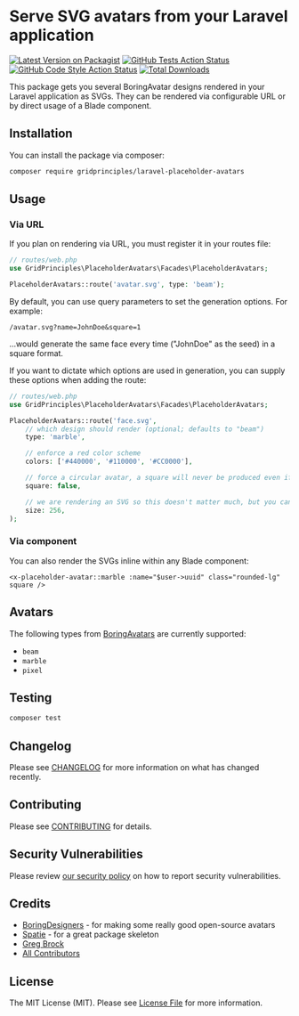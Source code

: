 # Serve SVG avatars from your Laravel application

[![Latest Version on Packagist](https://img.shields.io/packagist/v/gridprinciples/laravel-placeholder-avatars.svg?style=flat-square)](https://packagist.org/packages/gridprinciples/laravel-placeholder-avatars)
[![GitHub Tests Action Status](https://img.shields.io/github/actions/workflow/status/gridprinciples/laravel-placeholder-avatars/run-tests.yml?branch=main&label=tests&style=flat-square)](https://github.com/gridprinciples/laravel-placeholder-avatars/actions?query=workflow%3Arun-tests+branch%3Amain)
[![GitHub Code Style Action Status](https://img.shields.io/github/actions/workflow/status/gridprinciples/laravel-placeholder-avatars/fix-php-code-style-issues.yml?branch=main&label=code%20style&style=flat-square)](https://github.com/gridprinciples/laravel-placeholder-avatars/actions?query=workflow%3A"Fix+PHP+code+style+issues"+branch%3Amain)
[![Total Downloads](https://img.shields.io/packagist/dt/gridprinciples/laravel-placeholder-avatars.svg?style=flat-square)](https://packagist.org/packages/gridprinciples/laravel-placeholder-avatars)

This package gets you several BoringAvatar designs rendered in your Laravel application as SVGs.  They can be rendered via configurable URL or by direct usage of a Blade component.

## Installation

You can install the package via composer:

```bash
composer require gridprinciples/laravel-placeholder-avatars
```

## Usage

### Via URL

If you plan on rendering via URL, you must register it in your routes file:

```php
// routes/web.php
use GridPrinciples\PlaceholderAvatars\Facades\PlaceholderAvatars;

PlaceholderAvatars::route('avatar.svg', type: 'beam');
```

By default, you can use query parameters to set the generation options.  For example:

```
/avatar.svg?name=JohnDoe&square=1
```

...would generate the same face every time ("JohnDoe" as the seed) in a square format.

If you want to dictate which options are used in generation, you can supply these options when adding the route:

```php
// routes/web.php
use GridPrinciples\PlaceholderAvatars\Facades\PlaceholderAvatars;

PlaceholderAvatars::route('face.svg',
    // which design should render (optional; defaults to "beam")
    type: 'marble',

    // enforce a red color scheme
    colors: ['#440000', '#110000', '#CC0000'],

    // force a circular avatar, a square will never be produced even if requested
    square: false,

    // we are rendering an SVG so this doesn't matter much, but you can set the size
    size: 256,
);
```

### Via component
You can also render the SVGs inline within any Blade component:

```blade
<x-placeholder-avatar::marble :name="$user->uuid" class="rounded-lg" square />
```

## Avatars
The following types from [BoringAvatars](https://boringavatars.com/playground) are currently supported:

- `beam`
- `marble`
- `pixel`

## Testing

```bash
composer test
```

## Changelog

Please see [CHANGELOG](CHANGELOG.md) for more information on what has changed recently.

## Contributing

Please see [CONTRIBUTING](CONTRIBUTING.md) for details.

## Security Vulnerabilities

Please review [our security policy](../../security/policy) on how to report security vulnerabilities.

## Credits

- [BoringDesigners](https://github.com/boringdesigners/) - for making some really good open-source avatars
- [Spatie](https://github.com/spatie) - for a great package skeleton
- [Greg Brock](https://github.com/gbrock)
- [All Contributors](../../contributors)

## License

The MIT License (MIT). Please see [License File](LICENSE.md) for more information.

